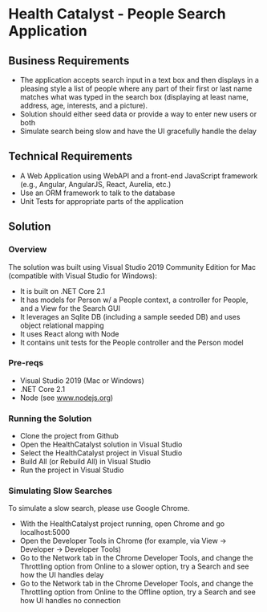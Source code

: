 ﻿# Health Catalyst - People Search Application

## Business Requirements

* The application accepts search input in a text box and then displays in a pleasing style a list of people where any part of their first or last name matches what was typed in the search box (displaying at least name, address, age, interests, and a picture).
* Solution should either seed data or provide a way to enter new users or both
* Simulate search being slow and have the UI gracefully handle the delay

## Technical Requirements

* A Web Application using WebAPI and a front-end JavaScript framework (e.g., Angular, AngularJS, React, Aurelia, etc.)
* Use an ORM framework to talk to the database
* Unit Tests for appropriate parts of the application

## Solution

### Overview

The solution was built using Visual Studio 2019 Community Edition for Mac (compatible with Visual Studio for Windows):
* It is built on .NET Core 2.1
* It has models for Person w/ a People context, a controller for People, and a View for the Search GUI
* It leverages an Sqlite DB (including a sample seeded DB) and uses object relational mapping
* It uses React along with Node 
* It contains unit tests for the People controller and the Person model

### Pre-reqs

* Visual Studio 2019 (Mac or Windows)
* .NET Core 2.1
* Node (see www.nodejs.org) 

### Running the Solution

* Clone the project from Github
* Open the HealthCatalyst solution in Visual Studio
* Select the HealthCatalyst project in Visual Studio
* Build All (or Rebuild All) in Visual Studio
* Run the project in Visual Studio

### Simulating Slow Searches

To simulate a slow search, please use Google Chrome. 
* With the HealthCatalyst project running, open Chrome and go localhost:5000 
* Open the Developer Tools in Chrome (for example, via View -> Developer -> Developer Tools)
* Go to the Network tab in the Chrome Developer Tools, and change the Throttling option from Online to a slower option, try a Search and see how the UI handles delay
* Go to the Network tab in the Chrome Developer Tools, and change the Throttling option from Online to the Offline option, try a Search and see how UI handles no connection
